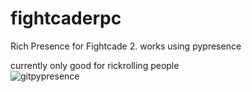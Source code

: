 
# fightcaderpc
Rich Presence for Fightcade 2.
works using pypresence

currently only good for rickrolling people
<br>
![gitpypresence](https://user-images.githubusercontent.com/55185634/118213242-28080480-b48b-11eb-8a91-e674385b5824.png)
